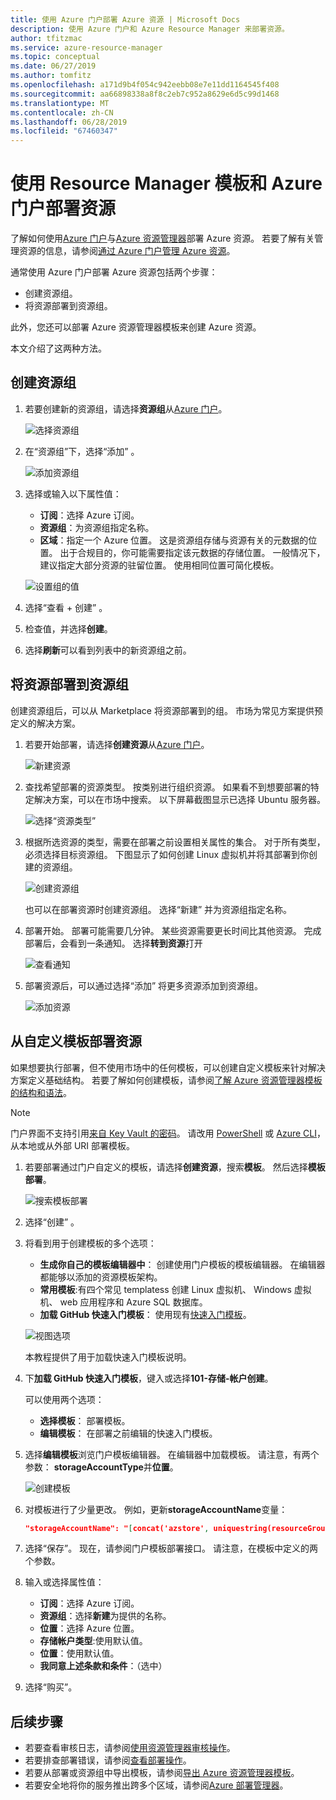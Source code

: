 ```yaml
---
title: 使用 Azure 门户部署 Azure 资源 | Microsoft Docs
description: 使用 Azure 门户和 Azure Resource Manager 来部署资源。
author: tfitzmac
ms.service: azure-resource-manager
ms.topic: conceptual
ms.date: 06/27/2019
ms.author: tomfitz
ms.openlocfilehash: a171d9b4f054c942eebb08e7e11dd1164545f408
ms.sourcegitcommit: aa66898338a8f8c2eb7c952a8629e6d5c99d1468
ms.translationtype: MT
ms.contentlocale: zh-CN
ms.lasthandoff: 06/28/2019
ms.locfileid: "67460347"
---
```

# <a name="deploy-resources-with-resource-manager-templates-and-azure-portal"></a>使用 Resource Manager 模板和 Azure 门户部署资源

了解如何使用[Azure 门户](https://portal.azure.com)与[Azure 资源管理器](resource-group-overview.md)部署 Azure 资源。 若要了解有关管理资源的信息，请参阅[通过 Azure 门户管理 Azure 资源](manage-resources-portal.md)。

通常使用 Azure 门户部署 Azure 资源包括两个步骤：

- 创建资源组。
- 将资源部署到资源组。

此外，您还可以部署 Azure 资源管理器模板来创建 Azure 资源。

本文介绍了这两种方法。

## <a name="create-a-resource-group"></a>创建资源组

1. 若要创建新的资源组，请选择**资源组**从[Azure 门户](https://portal.azure.com)。

   ![选择资源组](./media/resource-group-template-deploy-portal/select-resource-groups.png)

1. 在“资源组”下，选择“添加”  。

   ![添加资源组](./media/resource-group-template-deploy-portal/add-resource-group.png)

1. 选择或输入以下属性值：

    - **订阅**：选择 Azure 订阅。
    - **资源组**：为资源组指定名称。
    - **区域**：指定一个 Azure 位置。 这是资源组存储与资源有关的元数据的位置。 出于合规目的，你可能需要指定该元数据的存储位置。 一般情况下，建议指定大部分资源的驻留位置。 使用相同位置可简化模板。

   ![设置组的值](./media/resource-group-template-deploy-portal/set-group-properties.png)

1. 选择“查看 + 创建”  。
1. 检查值，并选择**创建**。
1. 选择**刷新**可以看到列表中的新资源组之前。

## <a name="deploy-resources-to-a-resource-group"></a>将资源部署到资源组

创建资源组后，可以从 Marketplace 将资源部署到的组。 市场为常见方案提供预定义的解决方案。

1. 若要开始部署，请选择**创建资源**从[Azure 门户](https://portal.azure.com)。

   ![新建资源](./media/resource-group-template-deploy-portal/new-resources.png)

1. 查找希望部署的资源类型。 按类别进行组织资源。 如果看不到想要部署的特定解决方案，可以在市场中搜索。 以下屏幕截图显示已选择 Ubuntu 服务器。

   ![选择“资源类型”](./media/resource-group-template-deploy-portal/select-resource-type.png)

1. 根据所选资源的类型，需要在部署之前设置相关属性的集合。 对于所有类型，必须选择目标资源组。 下图显示了如何创建 Linux 虚拟机并将其部署到你创建的资源组。

   ![创建资源组](./media/resource-group-template-deploy-portal/select-existing-group.png)

   也可以在部署资源时创建资源组。 选择“新建”  并为资源组指定名称。

1. 部署开始。 部署可能需要几分钟。 某些资源需要更长时间比其他资源。 完成部署后，会看到一条通知。 选择**转到资源**打开

   ![查看通知](./media/resource-group-template-deploy-portal/view-notification.png)

1. 部署资源后，可以通过选择“添加”  将更多资源添加到资源组。

   ![添加资源](./media/resource-group-template-deploy-portal/add-resource.png)

## <a name="deploy-resources-from-custom-template"></a>从自定义模板部署资源

如果想要执行部署，但不使用市场中的任何模板，可以创建自定义模板来针对解决方案定义基础结构。 若要了解如何创建模板，请参阅[了解 Azure 资源管理器模板的结构和语法](resource-group-authoring-templates.md)。

> [!NOTE]
> 门户界面不支持引用[来自 Key Vault 的密码](resource-manager-keyvault-parameter.md)。 请改用 [PowerShell](resource-group-template-deploy.md) 或 [Azure CLI](resource-group-template-deploy-cli.md)，从本地或从外部 URI 部署模板。

1. 若要部署通过门户自定义的模板，请选择**创建资源**，搜索**模板**。 然后选择**模板部署**。

   ![搜索模板部署](./media/resource-group-template-deploy-portal/search-template.png)

1. 选择“创建”  。
1. 将看到用于创建模板的多个选项：

    - **生成你自己的模板编辑器中**： 创建使用门户模板的模板编辑器。  在编辑器都能够以添加的资源模板架构。
    - **常用模板**:有四个常见 templatess 创建 Linux 虚拟机、 Windows 虚拟机、 web 应用程序和 Azure SQL 数据库。
    - **加载 GitHub 快速入门模板**： 使用现有[快速入门模板](https://azure.microsoft.com/resources/templates/)。

   ![视图选项](./media/resource-group-template-deploy-portal/see-options.png)

    本教程提供了用于加载快速入门模板说明。

1. 下**加载 GitHub 快速入门模板**，键入或选择**101-存储-帐户创建**。

    可以使用两个选项：

    - **选择模板**： 部署模板。
    - **编辑模板**： 在部署之前编辑的快速入门模板。

1. 选择**编辑模板**浏览门户模板编辑器。 在编辑器中加载模板。 请注意，有两个参数： **storageAccountType**并**位置**。

   ![创建模板](./media/resource-group-template-deploy-portal/show-json.png)

1. 对模板进行了少量更改。 例如，更新**storageAccountName**变量：

    ```json
    "storageAccountName": "[concat('azstore', uniquestring(resourceGroup().id))]"
    ```

1. 选择“保存”。  现在，请参阅门户模板部署接口。 请注意，在模板中定义的两个参数。
1. 输入或选择属性值：

    - **订阅**：选择 Azure 订阅。
    - **资源组**：选择**新建**为提供的名称。
    - **位置**：选择 Azure 位置。
    - **存储帐户类型**:使用默认值。
    - **位置**：使用默认值。
    - **我同意上述条款和条件**：（选中）

1. 选择“购买”。 

## <a name="next-steps"></a>后续步骤

- 若要查看审核日志，请参阅[使用资源管理器审核操作](./resource-group-audit.md)。
- 若要排查部署错误，请参阅[查看部署操作](./resource-manager-deployment-operations.md)。
- 若要从部署或资源组中导出模板，请参阅[导出 Azure 资源管理器模板](./manage-resource-groups-portal.md#export-resource-groups-to-templates)。
- 若要安全地将你的服务推出跨多个区域，请参阅[Azure 部署管理器](./deployment-manager-overview.md)。
